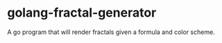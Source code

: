 # golang-fractal-generator
A go program that will render fractals given a formula and color scheme.
